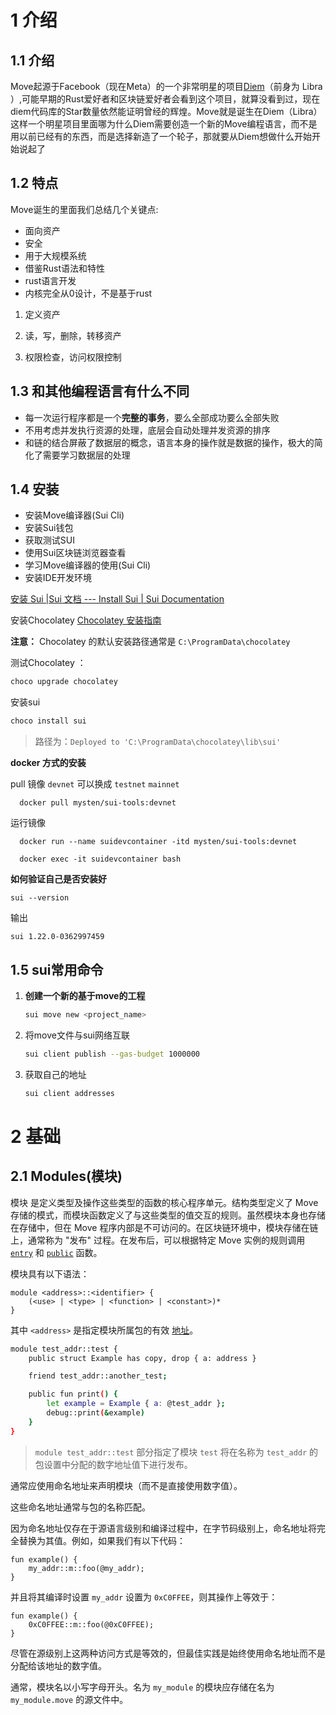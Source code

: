 # 1 介绍

## 1.1 介绍

Move起源于Facebook（现在Meta）的一个非常明星的项目[Diem](https://github.com/diem/diem)（前身为 Libra ）,可能早期的Rust爱好者和区块链爱好者会看到这个项目，就算没看到过，现在diem代码库的Star数量依然能证明曾经的辉煌。Move就是诞生在Diem（Libra）这样一个明星项目里面哪为什么Diem需要创造一个新的Move编程语言，而不是用以前已经有的东西，而是选择新造了一个轮子，那就要从Diem想做什么开始开始说起了

## 1.2 特点

Move诞生的里面我们总结几个关键点:

- 面向资产
- 安全
- 用于大规模系统
- 借鉴Rust语法和特性
- rust语言开发
- 内核完全从0设计，不是基于rust



1. 定义资产

2. 读，写，删除，转移资产
3. 权限检查，访问权限控制



## 1.3 和其他编程语言有什么不同

- 每一次运行程序都是一个**完整的事务**，要么全部成功要么全部失败
- 不用考虑并发执行资源的处理，底层会自动处理并发资源的排序
- 和链的结合屏蔽了数据层的概念，语言本身的操作就是数据的操作，极大的简化了需要学习数据层的处理



## 1.4 安装

- 安装Move编译器(Sui Cli)
- 安装Sui钱包
- 获取测试SUI
- 使用Sui区块链浏览器查看
- 学习Move编译器的使用(Sui Cli)
- 安装IDE开发环境

[安装 Sui |Sui 文档 --- Install Sui | Sui Documentation](https://docs.sui.io/guides/developer/getting-started/sui-install)

安装Chocolatey  [Chocolatey 安装指南](https://docs.chocolatey.org/en-us/choco/setup#installing-chocolatey-cli)

**注意：** Chocolatey 的默认安装路径通常是 `C:\ProgramData\chocolatey`

测试Chocolatey  ：

```sh
choco upgrade chocolatey
```

安装sui

```sh
choco install sui
```

> 路径为：`Deployed to 'C:\ProgramData\chocolatey\lib\sui'`



**docker 方式的安装**

pull 镜像 `devnet` 可以换成 `testnet` `mainnet`

```
  docker pull mysten/sui-tools:devnet
```

运行镜像

```
  docker run --name suidevcontainer -itd mysten/sui-tools:devnet

  docker exec -it suidevcontainer bash
```

**如何验证自己是否安装好**

```
sui --version
```

输出

```
sui 1.22.0-0362997459
```



## 1.5 sui常用命令

1. **创建一个新的基于move的工程**

   ```sh
   sui move new <project_name>
   ```

2. 将move文件与sui网络互联

   ```sh
   sui client publish --gas-budget 1000000
   ```

3. 获取自己的地址

   ```sh
   sui client addresses
   ```

   





# 2 基础

## 2.1 Modules(模块)

模块 是定义类型及操作这些类型的函数的核心程序单元。结构类型定义了 Move 存储的模式，而模块函数定义了与这些类型的值交互的规则。虽然模块本身也存储在存储中，但在 Move 程序内部是不可访问的。在区块链环境中，模块存储在链上，通常称为 "发布" 过程。在发布后，可以根据特定 Move 实例的规则调用 [`entry`](https://reference.sui-book.com/functions.html#entry-modifier) 和 [`public`](https://reference.sui-book.com/functions.html#visibility) 函数。

模块具有以下语法：

```text
module <address>::<identifier> {
    (<use> | <type> | <function> | <constant>)*
}
```

其中 `<address>` 是指定模块所属包的有效 [地址](https://reference.sui-book.com/primitive-types/address.html)。

```sh
module test_addr::test {
    public struct Example has copy, drop { a: address }

    friend test_addr::another_test;

    public fun print() {
        let example = Example { a: @test_addr };
        debug::print(&example)
    }
}

```

> `module test_addr::test` 部分指定了模块 `test` 将在名称为 `test_addr` 的包设置中分配的数字地址值下进行发布。

通常应使用命名地址来声明模块（而不是直接使用数字值）。

这些命名地址通常与包的名称匹配。

因为命名地址仅存在于源语言级别和编译过程中，在字节码级别上，命名地址将完全替换为其值。例如，如果我们有以下代码：

```move
fun example() {
    my_addr::m::foo(@my_addr);
}
```

并且将其编译时设置 `my_addr` 设置为 `0xC0FFEE`，则其操作上等效于：

```move
fun example() {
    0xC0FFEE::m::foo(@0xC0FFEE);
}
```

尽管在源级别上这两种访问方式是等效的，但最佳实践是始终使用命名地址而不是分配给该地址的数字值。

通常，模块名以小写字母开头。名为 `my_module` 的模块应存储在名为 `my_module.move` 的源文件中。